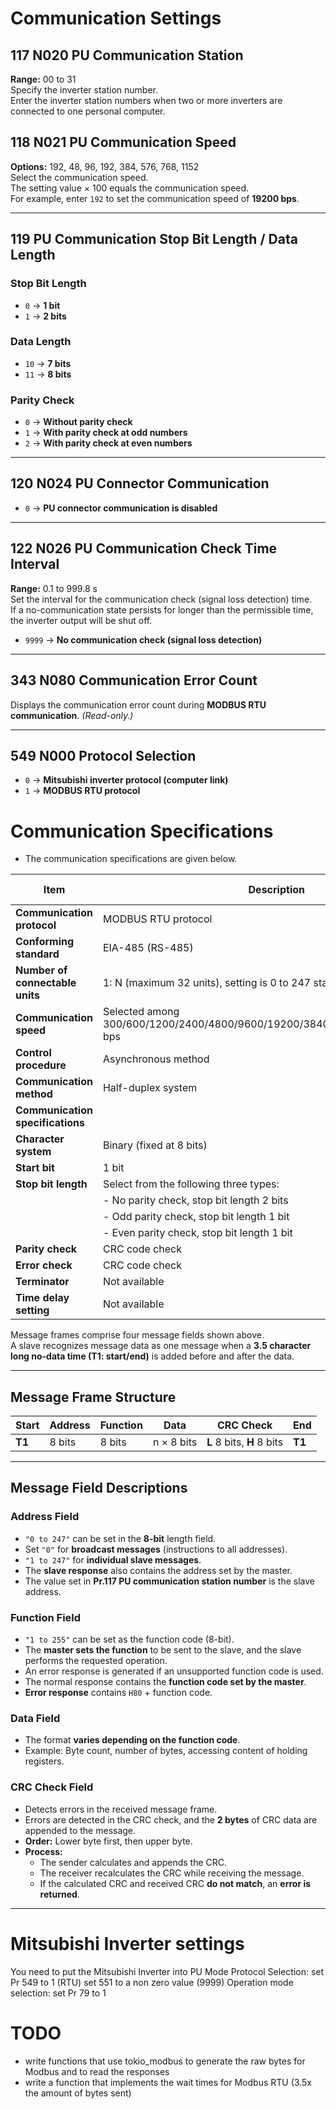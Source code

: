 # Communication Settings

## **117 N020 PU Communication Station**

**Range:** 00 to 31  
Specify the inverter station number.  
Enter the inverter station numbers when two or more inverters are connected to one personal computer.

## **118 N021 PU Communication Speed**

**Options:** 192, 48, 96, 192, 384, 576, 768, 1152  
Select the communication speed.  
The setting value × 100 equals the communication speed.  
For example, enter `192` to set the communication speed of **19200 bps**.

---

## **119 PU Communication Stop Bit Length / Data Length**

### **Stop Bit Length**

- `0` → **1 bit**
- `1` → **2 bits**

### **Data Length**

- `10` → **7 bits**
- `11` → **8 bits**

### **Parity Check**

- `0` → **Without parity check**
- `1` → **With parity check at odd numbers**
- `2` → **With parity check at even numbers**

---

## **120 N024 PU Connector Communication**

- `0` → **PU connector communication is disabled**

---

## **122 N026 PU Communication Check Time Interval**

**Range:** 0.1 to 999.8 s  
Set the interval for the communication check (signal loss detection) time.  
If a no-communication state persists for longer than the permissible time, the inverter output will be shut off.

- `9999` → **No communication check (signal loss detection)**

---

## **343 N080 Communication Error Count**

Displays the communication error count during **MODBUS RTU communication**. _(Read-only.)_

---

## **549 N000 Protocol Selection**

- `0` → **Mitsubishi inverter protocol (computer link)**
- `1` → **MODBUS RTU protocol**

# Communication Specifications

- The communication specifications are given below.

| **Item**                         | **Description**                                                               | **Related Parameter** |
| -------------------------------- | ----------------------------------------------------------------------------- | --------------------- |
| **Communication protocol**       | MODBUS RTU protocol                                                           | Pr.549                |
| **Conforming standard**          | EIA-485 (RS-485)                                                              | —                     |
| **Number of connectable units**  | 1: N (maximum 32 units), setting is 0 to 247 stations                         | Pr.117                |
| **Communication speed**          | Selected among 300/600/1200/2400/4800/9600/19200/38400/57600/76800/115200 bps | Pr.118                |
| **Control procedure**            | Asynchronous method                                                           | —                     |
| **Communication method**         | Half-duplex system                                                            | —                     |
| **Communication specifications** |                                                                               |                       |
| **Character system**             | Binary (fixed at 8 bits)                                                      | —                     |
| **Start bit**                    | 1 bit                                                                         | —                     |
| **Stop bit length**              | Select from the following three types:                                        | Pr.120                |
|                                  | - No parity check, stop bit length 2 bits                                     |                       |
|                                  | - Odd parity check, stop bit length 1 bit                                     |                       |
|                                  | - Even parity check, stop bit length 1 bit                                    |                       |
| **Parity check**                 | CRC code check                                                                | —                     |
| **Error check**                  | CRC code check                                                                | —                     |
| **Terminator**                   | Not available                                                                 | —                     |
| **Time delay setting**           | Not available                                                                 | —                     |

Message frames comprise four message fields shown above.  
A slave recognizes message data as one message when a **3.5 character long no-data time (T1: start/end)** is added before and after the data.

---

## **Message Frame Structure**

| **Start** | **Address** | **Function** | **Data**   | **CRC Check**              | **End** |
| --------- | ----------- | ------------ | ---------- | -------------------------- | ------- |
| **T1**    | 8 bits      | 8 bits       | n × 8 bits | **L** 8 bits, **H** 8 bits | **T1**  |

---

## **Message Field Descriptions**

### **Address Field**

- `"0 to 247"` can be set in the **8-bit** length field.
- Set `"0"` for **broadcast messages** (instructions to all addresses).
- `"1 to 247"` for **individual slave messages**.
- The **slave response** also contains the address set by the master.
- The value set in **Pr.117 PU communication station number** is the slave address.

### **Function Field**

- `"1 to 255"` can be set as the function code (8-bit).
- The **master sets the function** to be sent to the slave, and the slave performs the requested operation.
- An error response is generated if an unsupported function code is used.
- The normal response contains the **function code set by the master**.
- **Error response** contains `H80` + function code.

### **Data Field**

- The format **varies depending on the function code**.
- Example: Byte count, number of bytes, accessing content of holding registers.

### **CRC Check Field**

- Detects errors in the received message frame.
- Errors are detected in the CRC check, and the **2 bytes** of CRC data are appended to the message.
- **Order:** Lower byte first, then upper byte.
- **Process:**
  - The sender calculates and appends the CRC.
  - The receiver recalculates the CRC while receiving the message.
  - If the calculated CRC and received CRC **do not match**, an **error is returned**.

---

# Mitsubishi Inverter settings

You need to put the Mitsubishi Inverter into PU Mode
Protocol Selection: set Pr 549 to 1 (RTU)
set 551 to a non zero value (9999)
Operation mode selection: set Pr 79 to 1

# TODO

- write functions that use tokio_modbus to generate the raw bytes for Modbus and to read the responses
- write a function that implements the wait times for Modbus RTU (3.5x the amount of bytes sent)
